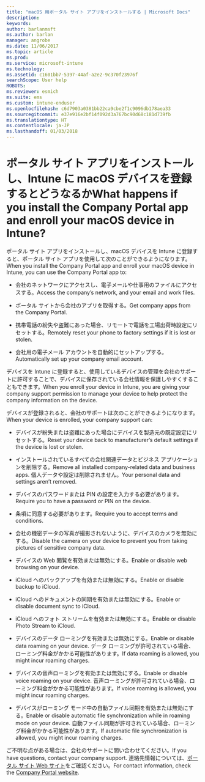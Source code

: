 ```yaml
---
title: "macOS 用ポータル サイト アプリをインストールする | Microsoft Docs"
description: 
keywords: 
author: barlanmsft
ms.author: barlan
manager: angrobe
ms.date: 11/06/2017
ms.topic: article
ms.prod: 
ms.service: microsoft-intune
ms.technology: 
ms.assetid: c1601bb7-5397-44af-a2e2-9c370f23976f
searchScope: User help
ROBOTS: 
ms.reviewer: esmich
ms.suite: ems
ms.custom: intune-enduser
ms.openlocfilehash: c6d7903a0381bb22ca9cbe2f1c9096db178aea33
ms.sourcegitcommit: e37e916e2bf14f092d3a767bc90d68c181d739fb
ms.translationtype: HT
ms.contentlocale: ja-JP
ms.lasthandoff: 01/03/2018
---
```

# <a name="what-happens-if-you-install-the-company-portal-app-and-enroll-your-macos-device-in-intune"></a><span data-ttu-id="fb9ff-102">ポータル サイト アプリをインストールし、Intune に macOS デバイスを登録するとどうなるか</span><span class="sxs-lookup"><span data-stu-id="fb9ff-102">What happens if you install the Company Portal app and enroll your macOS device in Intune?</span></span>

<span data-ttu-id="fb9ff-103">ポータル サイト アプリをインストールし、macOS デバイスを Intune に登録すると、ポータル サイト アプリを使用して次のことができるようになります。</span><span class="sxs-lookup"><span data-stu-id="fb9ff-103">When you install the Company Portal app and enroll your macOS device in Intune, you can use the Company Portal app to:</span></span>

-   <span data-ttu-id="fb9ff-104">会社のネットワークにアクセスし、電子メールや仕事用のファイルにアクセスする。</span><span class="sxs-lookup"><span data-stu-id="fb9ff-104">Access the company’s network, and your email and work files.</span></span>

-   <span data-ttu-id="fb9ff-105">ポータル サイトから会社のアプリを取得する。</span><span class="sxs-lookup"><span data-stu-id="fb9ff-105">Get company apps from the Company Portal.</span></span>

-   <span data-ttu-id="fb9ff-106">携帯電話の紛失や盗難にあった場合、リモートで電話を工場出荷時設定にリセットする。</span><span class="sxs-lookup"><span data-stu-id="fb9ff-106">Remotely reset your phone to factory settings if it is lost or stolen.</span></span>

-   <span data-ttu-id="fb9ff-107">会社用の電子メール アカウントを自動的にセットアップする。</span><span class="sxs-lookup"><span data-stu-id="fb9ff-107">Automatically set up your company email account.</span></span>

<span data-ttu-id="fb9ff-108">デバイスを Intune に登録すると、使用しているデバイスの管理を会社のサポートに許可することで、デバイスに保存されている会社情報を保護しやすくすることもできます。</span><span class="sxs-lookup"><span data-stu-id="fb9ff-108">When you enroll your device in Intune, you are giving your company support permission to manage your device to help protect the company information on the device.</span></span>

<span data-ttu-id="fb9ff-109">デバイスが登録されると、会社のサポートは次のことができるようになります。</span><span class="sxs-lookup"><span data-stu-id="fb9ff-109">When your device is enrolled, your company support can:</span></span>

-   <span data-ttu-id="fb9ff-110">デバイスが紛失または盗難にあった場合にデバイスを製造元の既定設定にリセットする。</span><span class="sxs-lookup"><span data-stu-id="fb9ff-110">Reset your device back to manufacturer’s default settings if the device is lost or stolen.</span></span>

-   <span data-ttu-id="fb9ff-111">インストールされているすべての会社関連データとビジネス アプリケーションを削除する。</span><span class="sxs-lookup"><span data-stu-id="fb9ff-111">Remove all installed company-related data and business apps.</span></span> <span data-ttu-id="fb9ff-112">個人データや設定は削除されません。</span><span class="sxs-lookup"><span data-stu-id="fb9ff-112">Your personal data and settings aren’t removed.</span></span>

-   <span data-ttu-id="fb9ff-113">デバイスのパスワードまたは PIN の設定を入力する必要があります。</span><span class="sxs-lookup"><span data-stu-id="fb9ff-113">Require you to have a password or PIN on the device.</span></span>

-   <span data-ttu-id="fb9ff-114">条項に同意する必要があります。</span><span class="sxs-lookup"><span data-stu-id="fb9ff-114">Require you to accept terms and conditions.</span></span>

-   <span data-ttu-id="fb9ff-115">会社の機密データの写真が撮影されないように、デバイスのカメラを無効にする。</span><span class="sxs-lookup"><span data-stu-id="fb9ff-115">Disable the camera on your device to prevent you from taking pictures of sensitive company data.</span></span>

-   <span data-ttu-id="fb9ff-116">デバイスの Web 閲覧を有効または無効にする。</span><span class="sxs-lookup"><span data-stu-id="fb9ff-116">Enable or disable web browsing on your device.</span></span>

-   <span data-ttu-id="fb9ff-117">iCloud へのバックアップを有効または無効にする。</span><span class="sxs-lookup"><span data-stu-id="fb9ff-117">Enable or disable backup to iCloud.</span></span>

-   <span data-ttu-id="fb9ff-118">iCloud へのドキュメントの同期を有効または無効にする。</span><span class="sxs-lookup"><span data-stu-id="fb9ff-118">Enable or disable document sync to iCloud.</span></span>

-   <span data-ttu-id="fb9ff-119">iCloud へのフォト ストリームを有効または無効にする。</span><span class="sxs-lookup"><span data-stu-id="fb9ff-119">Enable or disable Photo Stream to iCloud.</span></span>

-   <span data-ttu-id="fb9ff-120">デバイスのデータ ローミングを有効または無効にする。</span><span class="sxs-lookup"><span data-stu-id="fb9ff-120">Enable or disable data roaming on your device.</span></span> <span data-ttu-id="fb9ff-121">データ ローミングが許可されている場合、ローミング料金がかかる可能性があります。</span><span class="sxs-lookup"><span data-stu-id="fb9ff-121">If data roaming is allowed, you might incur roaming charges.</span></span>

-   <span data-ttu-id="fb9ff-122">デバイスの音声ローミングを有効または無効にする。</span><span class="sxs-lookup"><span data-stu-id="fb9ff-122">Enable or disable voice roaming on your device.</span></span> <span data-ttu-id="fb9ff-123">音声ローミングが許可されている場合、ローミング料金がかかる可能性があります。</span><span class="sxs-lookup"><span data-stu-id="fb9ff-123">If voice roaming is allowed, you might incur roaming charges.</span></span>

-   <span data-ttu-id="fb9ff-124">デバイスがローミング モード中の自動ファイル同期を有効または無効にする。</span><span class="sxs-lookup"><span data-stu-id="fb9ff-124">Enable or disable automatic file synchronization while in roaming mode on your device.</span></span> <span data-ttu-id="fb9ff-125">自動ファイル同期が許可されている場合、ローミング料金がかかる可能性があります。</span><span class="sxs-lookup"><span data-stu-id="fb9ff-125">If automatic file synchronization is allowed, you might incur roaming charges.</span></span>

<span data-ttu-id="fb9ff-126">ご不明な点がある場合は、会社のサポートに問い合わせてください。</span><span class="sxs-lookup"><span data-stu-id="fb9ff-126">If you have questions, contact your company support.</span></span> <span data-ttu-id="fb9ff-127">連絡先情報については、[ポータル サイト Web サイト](https://portal.manage.microsoft.com#HelpDeskDialog)をご確認ください。</span><span class="sxs-lookup"><span data-stu-id="fb9ff-127">For contact information, check the [Company Portal website](https://portal.manage.microsoft.com#HelpDeskDialog).</span></span>
